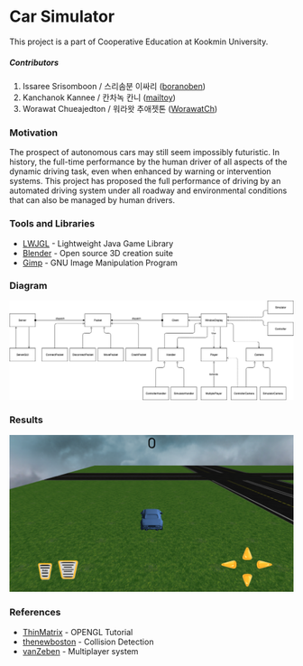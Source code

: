 # Car Simulator
This project is a part of Cooperative Education at Kookmin University.

##### Contributors
1. Issaree Srisomboon / 스리솜분 이싸리 ([boranoben](https://github.com/boranorben))
2. Kanchanok Kannee / 칸차녹 칸니 ([mailtoy](https://github.com/mailtoy))
3. Worawat Chueajedton / 워라왓 추애젯톤 ([WorawatCh](https://github.com/WorawatCh))

### Motivation
The prospect of autonomous cars may still seem impossibly futuristic. In history, the full-time performance by the human driver of all aspects of the dynamic driving task, even when enhanced by warning or intervention systems. This project has proposed the full performance of driving by an automated driving system under all roadway and environmental conditions that can also be managed by human drivers.

### Tools and Libraries
* [LWJGL](https://www.lwjgl.org/) - Lightweight Java Game Library
* [Blender](https://www.blender.org/) - Open source 3D creation suite
* [Gimp](https://www.gimp.org/) - GNU Image Manipulation Program 

### Diagram
![diagram](https://github.com/mailtoy/car-simulator-game/blob/master/res/diagram.png)

### Results
![controller](https://github.com/mailtoy/car-simulator-game/blob/master/res/Screen%20Shot%202562-12-23%20at%2002.10.27.png)

### References
* [ThinMatrix](https://www.youtube.com/watch?v=VS8wlS9hF8E) - OPENGL Tutorial
* [thenewboston](https://www.youtube.com/watch?v=6cw4jFSmZdk) - Collision Detection
* [vanZeben](https://www.youtube.com/watch?v=l1p21JWa_8s&t=2s) - Multiplayer system
